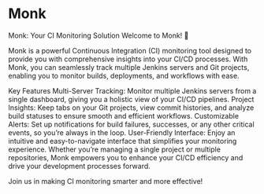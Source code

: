 # Monk
Monk: Your CI Monitoring Solution
Welcome to Monk! 🚀

Monk is a powerful Continuous Integration (CI) monitoring tool designed to provide you with comprehensive insights into your CI/CD processes. With Monk, you can seamlessly track multiple Jenkins servers and Git projects, enabling you to monitor builds, deployments, and workflows with ease.

Key Features
Multi-Server Tracking: Monitor multiple Jenkins servers from a single dashboard, giving you a holistic view of your CI/CD pipelines.
Project Insights: Keep tabs on your Git projects, view commit histories, and analyze build statuses to ensure smooth and efficient workflows.
Customizable Alerts: Set up notifications for build failures, successes, or any other critical events, so you’re always in the loop.
User-Friendly Interface: Enjoy an intuitive and easy-to-navigate interface that simplifies your monitoring experience.
Whether you’re managing a single project or multiple repositories, Monk empowers you to enhance your CI/CD efficiency and drive your development processes forward.

Join us in making CI monitoring smarter and more effective!



